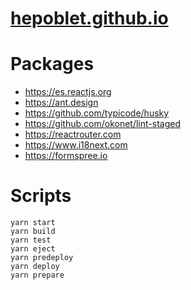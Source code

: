 # [hepoblet.github.io](https://hepoblet.github.io)

# Packages
* https://es.reactjs.org
* https://ant.design
* https://github.com/typicode/husky
* https://github.com/okonet/lint-staged
* https://reactrouter.com
* https://www.i18next.com
* https://formspree.io

# Scripts
```
yarn start
yarn build
yarn test
yarn eject
yarn predeploy
yarn deploy
yarn prepare
```
